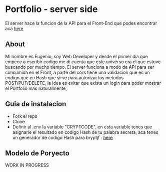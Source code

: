 # Portfolio - server side

El server hace la funcion de la API para el Front-End que podes encontrar aca [here](#)

## About

Mi nombre es Eugenio, soy Web Developer y desde el primer dia que empece a escribir codigo me di cuenta que este universo era el que estuve buscando por mucho tiempo.
El server funciona a modo de API para ser consumida en el Front, a parte del cors tiene una validacion que es un codigo que en Hash 
que sirve para autorizar los metodos POST/PUT/DELETE, la idea es evitar que exista un login para poder mostrar el Portfolio mas naturalmente,


## Guia de instalacion

- Fork el repo
- Clone 
- Definir al .env la variable "CRYPTCODE", en esta variable tenes que asignarle el resultado en codigo Hash de tu palabra secreta,
aca tenes un generador de codigo Hash para bryptjf : [here](https://bcrypt-generator.com/)


## Modelo de Poryecto

WORK IN PROGRESS
